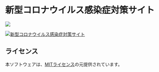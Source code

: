 # 新型コロナウイルス感染症対策サイト

![](https://github.com/tokyo-metropolitan-gov/covid19/workflows/production%20deploy/badge.svg)

[![新型コロナウイルス感染症対策サイト](http://stopcovid19.pref.gunma.jp/ogp.png)](http://stopcovid19.pref.gunma.jp/)

## ライセンス
本ソフトウェアは、[MITライセンス](./LICENSE.txt)の元提供されています。
